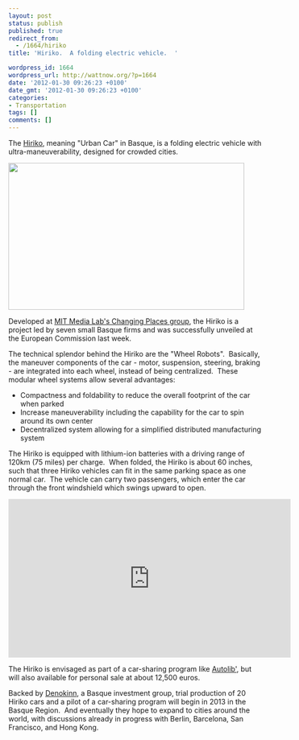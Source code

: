 ```yaml
---
layout: post
status: publish
published: true
redirect_from:
  - /1664/hiriko
title: 'Hiriko.  A folding electric vehicle.  '

wordpress_id: 1664
wordpress_url: http://wattnow.org/?p=1664
date: '2012-01-30 09:26:23 +0100'
date_gmt: '2012-01-30 09:26:23 +0100'
categories:
- Transportation
tags: []
comments: []
---
```

<p>The <a href="http://cp.media.mit.edu/research/54-citycar">Hiriko</a>, meaning "Urban Car" in Basque, is a folding electric vehicle with ultra-maneuverability, designed for crowded cities.</p>
<p><a href="http://news.cnet.com/8301-11128_3-57366140-54/electric-car-that-folds-itself-launches-in-spain/?tag=mncol;txt"><img class=" wp-image-1665 " title="hiriko - folding" src="{{ 'assets/from-wordpress/uploads/2012/01/hikiro-folding.jpg' | relative_url }}" alt="" width="468" height="292" /></a></p>
<p>Developed at <a href="http://cp.media.mit.edu/about">MIT Media Lab's Changing Places group</a>, the Hiriko is a project led by seven small Basque firms and was successfully unveiled at the European Commission last week.</p>
<p>The technical splendor behind the Hiriko are the "Wheel Robots". &nbsp;Basically, the maneuver components of the car - motor, suspension, steering, braking - are integrated into each wheel, instead of being centralized. &nbsp;These modular wheel systems allow several advantages:</p>
<ul>
<li>Compactness and foldability to reduce the overall footprint of the car when parked</li>
<li>Increase maneuverability including the capability for the car to spin around its own center</li>
<li>Decentralized system allowing for a simplified distributed manufacturing system</li>
</ul>
<p>The Hiriko is equipped with lithium-ion batteries with a driving range of 120km (75 miles) per charge. &nbsp;When folded, the Hiriko is about 60 inches, such that three Hiriko vehicles can fit in the same parking space as one normal car. &nbsp;The vehicle can carry two passengers, which enter the car through the front windshield which swings upward to open.</p>
<p><iframe src="http://www.youtube.com/embed/jZKWl34N3O0" frameborder="0" width="560" height="315"></iframe></p>
<p>The Hiriko is&nbsp;envisaged as part of a car-sharing program like <a title="Autolib&rsquo;.  An urban revolution." href="http://wattnow.org/1059/autolib-an-urban-revolution">Autolib'</a>, but will also available for personal sale at about 12,500 euros.</p>
<p>Backed by <a href="http://www.denokinn.eu/">Denokinn</a>, a Basque investment group, trial production of 20 Hiriko cars and a pilot of a car-sharing program will begin in 2013 in the Basque Region. &nbsp;And eventually they hope to expand to cities around the world, with discussions already in progress with Berlin, Barcelona, San Francisco, and Hong Kong.</p>

